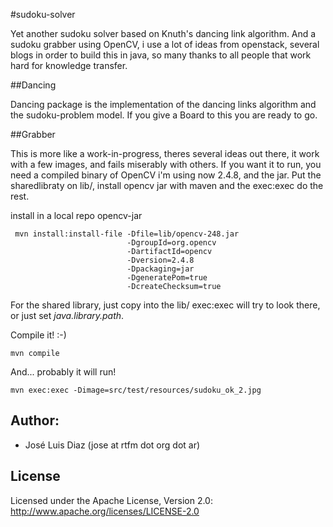 #sudoku-solver

Yet another sudoku solver based on Knuth's dancing link algorithm. And a sudoku grabber using OpenCV, i use a lot of ideas from openstack, several blogs in order to build this in java, so many thanks to all people that work hard for knowledge transfer.

##Dancing

Dancing package is the implementation of the dancing links algorithm and the sudoku-problem model. If you give a Board to this you are ready to go.

##Grabber

This is more like a work-in-progress, theres several ideas out there, it work with a few images, and fails miserably with others.
If you want it to run, you need a compiled binary of OpenCV i'm using now 2.4.8, and the jar. Put the sharedlibraty on lib/, install opencv jar with maven and the exec:exec do the rest.

install in a local repo opencv-jar

```
 mvn install:install-file -Dfile=lib/opencv-248.jar
                          -DgroupId=org.opencv
                          -DartifactId=opencv
                          -Dversion=2.4.8
                          -Dpackaging=jar
                          -DgeneratePom=true
                          -DcreateChecksum=true
```

For the shared library, just copy into the lib/ exec:exec will try to look there, or just set _java.library.path_.

Compile it! :-)

```
mvn compile
```

And... probably it will run!

```
mvn exec:exec -Dimage=src/test/resources/sudoku_ok_2.jpg
```

## Author:
*  José Luis Diaz (jose at rtfm dot org dot ar)

## License
Licensed under the Apache License, Version 2.0: http://www.apache.org/licenses/LICENSE-2.0
